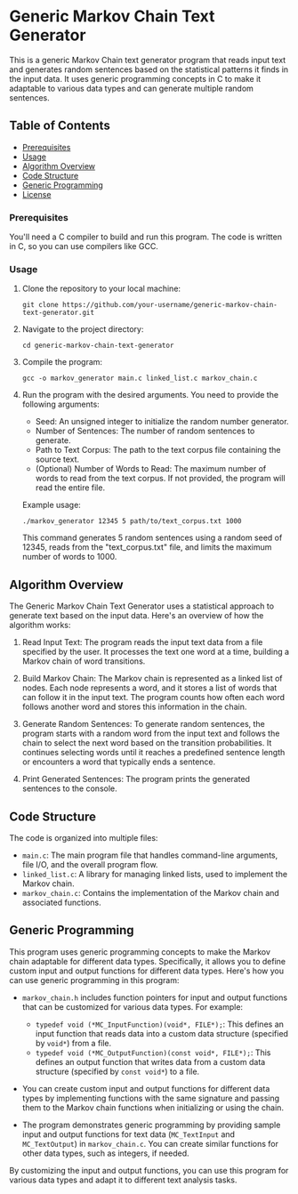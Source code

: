 # Generic Markov Chain Text Generator

This is a generic Markov Chain text generator program that reads input text and generates random sentences based on the statistical patterns it finds in the input data. It uses generic programming concepts in C to make it adaptable to various data types and can generate multiple random sentences.

## Table of Contents

- [Prerequisites](#prerequisites)
- [Usage](#usage)
- [Algorithm Overview](#algorithm-overview)
- [Code Structure](#code-structure)
- [Generic Programming](#generic-programming)
- [License](#license)

### Prerequisites

You'll need a C compiler to build and run this program. The code is written in C, so you can use compilers like GCC.

### Usage

1. Clone the repository to your local machine:

   ```
   git clone https://github.com/your-username/generic-markov-chain-text-generator.git
   ```

2. Navigate to the project directory:

   ```
   cd generic-markov-chain-text-generator
   ```

3. Compile the program:

   ```
   gcc -o markov_generator main.c linked_list.c markov_chain.c
   ```

4. Run the program with the desired arguments. You need to provide the following arguments:

   - Seed: An unsigned integer to initialize the random number generator.
   - Number of Sentences: The number of random sentences to generate.
   - Path to Text Corpus: The path to the text corpus file containing the source text.
   - (Optional) Number of Words to Read: The maximum number of words to read from the text corpus. If not provided, the program will read the entire file.

   Example usage:

   ```
   ./markov_generator 12345 5 path/to/text_corpus.txt 1000
   ```

   This command generates 5 random sentences using a random seed of 12345, reads from the "text_corpus.txt" file, and limits the maximum number of words to 1000.

## Algorithm Overview

The Generic Markov Chain Text Generator uses a statistical approach to generate text based on the input data. Here's an overview of how the algorithm works:

1. Read Input Text: The program reads the input text data from a file specified by the user. It processes the text one word at a time, building a Markov chain of word transitions.

2. Build Markov Chain: The Markov chain is represented as a linked list of nodes. Each node represents a word, and it stores a list of words that can follow it in the input text. The program counts how often each word follows another word and stores this information in the chain.

3. Generate Random Sentences: To generate random sentences, the program starts with a random word from the input text and follows the chain to select the next word based on the transition probabilities. It continues selecting words until it reaches a predefined sentence length or encounters a word that typically ends a sentence.

4. Print Generated Sentences: The program prints the generated sentences to the console.

## Code Structure

The code is organized into multiple files:

- `main.c`: The main program file that handles command-line arguments, file I/O, and the overall program flow.
- `linked_list.c`: A library for managing linked lists, used to implement the Markov chain.
- `markov_chain.c`: Contains the implementation of the Markov chain and associated functions.

## Generic Programming

This program uses generic programming concepts to make the Markov chain adaptable for different data types. Specifically, it allows you to define custom input and output functions for different data types. Here's how you can use generic programming in this program:

- `markov_chain.h` includes function pointers for input and output functions that can be customized for various data types. For example:
  - `typedef void (*MC_InputFunction)(void*, FILE*);`: This defines an input function that reads data into a custom data structure (specified by `void*`) from a file.
  - `typedef void (*MC_OutputFunction)(const void*, FILE*);`: This defines an output function that writes data from a custom data structure (specified by `const void*`) to a file.

- You can create custom input and output functions for different data types by implementing functions with the same signature and passing them to the Markov chain functions when initializing or using the chain.

- The program demonstrates generic programming by providing sample input and output functions for text data (`MC_TextInput` and `MC_TextOutput`) in `markov_chain.c`. You can create similar functions for other data types, such as integers, if needed.

By customizing the input and output functions, you can use this program for various data types and adapt it to different text analysis tasks.
